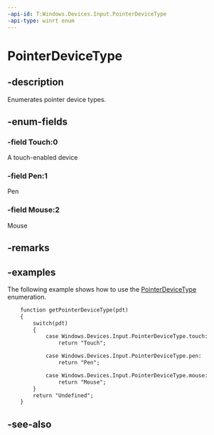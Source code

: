 ```yaml
---
-api-id: T:Windows.Devices.Input.PointerDeviceType
-api-type: winrt enum
---
```


<!-- Enumeration syntax
public enum Windows.Devices.Input.PointerDeviceType : int
-->

# PointerDeviceType

## -description
Enumerates pointer device types.

## -enum-fields
### -field Touch:0
A touch-enabled device

### -field Pen:1
Pen

### -field Mouse:2
Mouse


## -remarks

## -examples
The following example shows how to use the [PointerDeviceType](pointerdevicetype.md) enumeration.

```html
    function getPointerDeviceType(pdt)
    {
        switch(pdt)
        {
            case Windows.Devices.Input.PointerDeviceType.touch:
                return "Touch";

            case Windows.Devices.Input.PointerDeviceType.pen:
                return "Pen";

            case Windows.Devices.Input.PointerDeviceType.mouse:
                return "Mouse";
        }
        return "Undefined";
    }
```



## -see-also